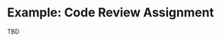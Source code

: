 # Example: Code Review Assignment

TBD

<!-- 
A code review assessment is a technical interview that is typically carried out
live, where the candidate is accompanied by an interviewer and is asked to 
review a pull request supposedly submitted by the candidates peer.

The assignment is intended to test the candidates ability to identify issues in 
the functionality, design, complexity or style in a code sample.

Throughout this guide we'll use
[beat-interviewing/example-code-review-assignment](https://github.com/beat-interviewing/example-code-review-assignment)
as the code review assignment. 

## Creating the challenge

From the [new
issue](https://github.com/beat-interviewing/example-code-review-assignment/issues/new)
page we'll invoke the [`/challenge`](../challenge.md) command, using the GitHub
username of our candidate.

Shortly after the issue was created, Bot has done the following:

1. Cloned the assignment creating a new repo unique to the candidate
2. Created a pull request asking to merge the `pr` branch into `main`
2. Updated the issue title
3. Assigned the `assignment/example-code-review-assignment` label to the issue

![/challenge @BillMcKay](code-review-assignment/challenge.png)

## Inviting the candidate

When we are ready to begin, we can grant the candidate access to the repository
using the [`/join`](../join.md) command.

The candidate will receive an email inviting them to the repository. Once they
accept the invitation, they will have collaborator access to the repository.

![/join @BillMcKay](code-review-assignment/join.png)

## Conducting the interview

With the candidate having access to the repository, we're ready to conduct the
interview. This might involve a video call, where the candidate works
on the assignment with the support and guidance of an interviewer. It may alternatively be conducted asynchronously without the presence of an interviewer.

When the time allocated for the interview has elapsed, you may revoke the
candidates access to the repository using the [`/end`](../end.md) command.

![/end](code-review-assignment/end.png)

## Reviewing the submission

Once the interview has concluded, the interviewer can review and grade the
candidates submission.

To assist in reviewing the submission invoke the [`/review`](../review.md)
command. This will grant the reviewer access to the repository and (if
configured accordingly) copy files from the assessment to help with the review.

These files may range from additional tests, benchmarks, or even GitHub actions.

![/review](code-review-assignment/review.png)

Our code-review example, copied a file named `bench_test.go` which benchmarks the
candidates implementation of `FibFn()`. Since the example has a GitHub Actions 
Workflow which triggers on each `push`, a new run is triggered.

## Grading
 -->